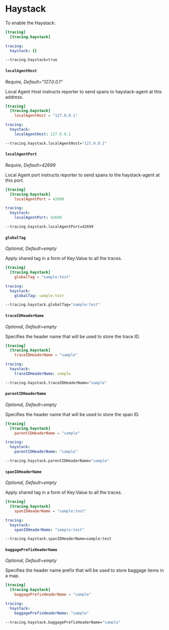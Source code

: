# Haystack

To enable the Haystack:

```toml tab="File (TOML)"
[tracing]
  [tracing.haystack]
```

```yaml tab="File (YAML)"
tracing:
  haystack: {}
```

```bash tab="CLI"
--tracing.haystack=true
```

#### `localAgentHost`

_Require, Default="127.0.0.1"_

Local Agent Host instructs reporter to send spans to haystack-agent at this address.

```toml tab="File (TOML)"
[tracing]
  [tracing.haystack]
    localAgentHost = "127.0.0.1"
```

```yaml tab="File (YAML)"
tracing:
  haystack:
    localAgentHost: 127.0.0.1
```

```bash tab="CLI"
--tracing.haystack.localAgentHost="127.0.0.1"
```

#### `localAgentPort`

_Require, Default=42699_

Local Agent port instructs reporter to send spans to the haystack-agent at this port.

```toml tab="File (TOML)"
[tracing]
  [tracing.haystack]
    localAgentPort = 42699
```

```yaml tab="File (YAML)"
tracing:
  haystack:
    localAgentPort: 42699
```

```bash tab="CLI"
--tracing.haystack.localAgentPort=42699
```

#### `globalTag`

_Optional, Default=empty_

Apply shared tag in a form of Key:Value to all the traces.

```toml tab="File (TOML)"
[tracing]
  [tracing.haystack]
    globalTag = "sample:test"
```

```yaml tab="File (YAML)"
tracing:
  haystack:
    globalTag: sample:test
```

```bash tab="CLI"
--tracing.haystack.globalTag="sample:test"
```

#### `traceIDHeaderName`

_Optional, Default=empty_

Specifies the header name that will be used to store the trace ID.

```toml tab="File (TOML)"
[tracing]
  [tracing.haystack]
    traceIDHeaderName = "sample"
```

```yaml tab="File (YAML)"
tracing:
  haystack:
    traceIDHeaderName: sample
```

```bash tab="CLI"
--tracing.haystack.traceIDHeaderName="sample"
```

#### `parentIDHeaderName`

_Optional, Default=empty_

Specifies the header name that will be used to store the span ID.

```toml tab="File (TOML)"
[tracing]
  [tracing.haystack]
    parentIDHeaderName = "sample"
```

```yaml tab="File (YAML)"
tracing:
  haystack:
    parentIDHeaderName: "sample"
```

```bash tab="CLI"
--tracing.haystack.parentIDHeaderName="sample"
```

#### `spanIDHeaderName`

_Optional, Default=empty_

Apply shared tag in a form of Key:Value to all the traces.

```toml tab="File (TOML)"
[tracing]
  [tracing.haystack]
    spanIDHeaderName = "sample:test"
```

```yaml tab="File (YAML)"
tracing:
  haystack:
    spanIDHeaderName: "sample:test"
```

```bash tab="CLI"
--tracing.haystack.spanIDHeaderName=sample:test
```

#### `baggagePrefixHeaderName`

_Optional, Default=empty_

Specifies the header name prefix that will be used to store baggage items in a map.

```toml tab="File (TOML)"
[tracing]
  [tracing.haystack]
    baggagePrefixHeaderName = "sample"
```

```yaml tab="File (YAML)"
tracing:
  haystack:
    baggagePrefixHeaderName: "sample"
```


```bash tab="CLI"
--tracing.haystack.baggagePrefixHeaderName="sample"
```
